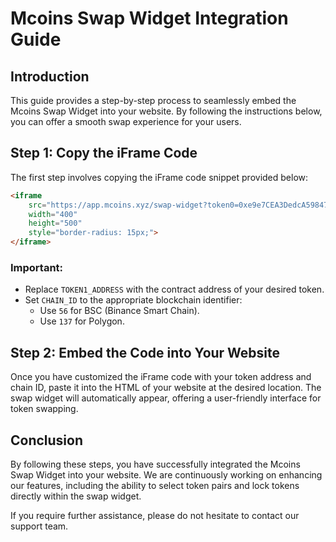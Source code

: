 
# Mcoins Swap Widget Integration Guide

## Introduction

This guide provides a step-by-step process to seamlessly embed the Mcoins Swap Widget into your website. By following the instructions below, you can offer a smooth swap experience for your users.

## Step 1: Copy the iFrame Code

The first step involves copying the iFrame code snippet provided below:

```html
<iframe 
    src="https://app.mcoins.xyz/swap-widget?token0=0xe9e7CEA3DedcA5984780Bafc599bD69ADd087D56&token1=TOKEN1_ADDRESS&chainid=CHAIN_ID" 
    width="400" 
    height="500" 
    style="border-radius: 15px;">
</iframe>
```

### Important:
- Replace `TOKEN1_ADDRESS` with the contract address of your desired token.
- Set `CHAIN_ID` to the appropriate blockchain identifier:
  - Use `56` for BSC (Binance Smart Chain).
  - Use `137` for Polygon.

## Step 2: Embed the Code into Your Website

Once you have customized the iFrame code with your token address and chain ID, paste it into the HTML of your website at the desired location. The swap widget will automatically appear, offering a user-friendly interface for token swapping.

## Conclusion

By following these steps, you have successfully integrated the Mcoins Swap Widget into your website. We are continuously working on enhancing our features, including the ability to select token pairs and lock tokens directly within the swap widget.

If you require further assistance, please do not hesitate to contact our support team.

